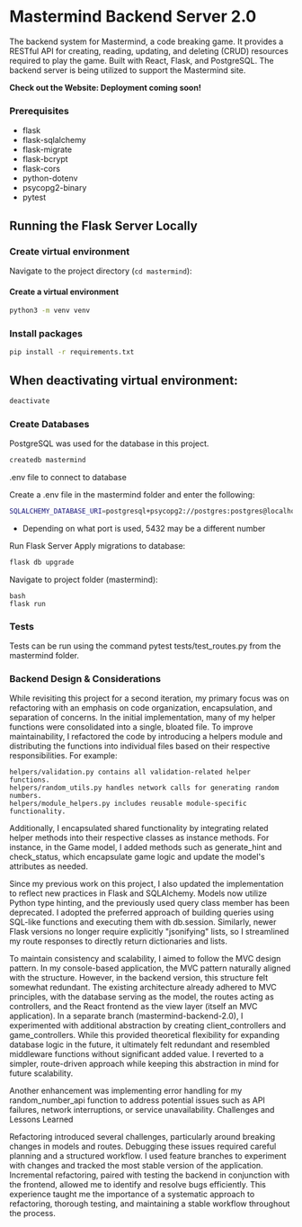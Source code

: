 # Mastermind Backend Server 2.0

The backend system for Mastermind, a code breaking game. It provides a RESTful API for creating, reading, updating, and deleting (CRUD) resources required to play the game. Built with React, Flask, and PostgreSQL. The backend server is being utilized to support the Mastermind site.

**Check out the Website: Deployment coming soon!**

### Prerequisites

- flask
- flask-sqlalchemy
- flask-migrate
- flask-bcrypt
- flask-cors
- python-dotenv
- psycopg2-binary
- pytest

## Running the Flask Server Locally

### Create virtual environment

Navigate to the project directory (`cd mastermind`):

#### Create a virtual environment

```bash
python3 -m venv venv
```

### Install packages

```bash
pip install -r requirements.txt
```

## When deactivating virtual environment:

```bash
deactivate
```

### Create Databases

PostgreSQL was used for the database in this project.

```bash
createdb mastermind
```

.env file to connect to database

Create a .env file in the mastermind folder and enter the following:

```bash
SQLALCHEMY_DATABASE_URI=postgresql+psycopg2://postgres:postgres@localhost:5432/mastermind
```
- Depending on what port is used, 5432 may be a different number

Run Flask Server
Apply migrations to database:

```bash
flask db upgrade
```

Navigate to project folder (mastermind):

```
bash
flask run
```

### Tests

Tests can be run using the command pytest tests/test_routes.py from the mastermind folder.

### Backend Design & Considerations

While revisiting this project for a second iteration, my primary focus was on refactoring with an emphasis on code organization, encapsulation, and separation of concerns. In the initial implementation, many of my helper functions were consolidated into a single, bloated file. To improve maintainability, I refactored the code by introducing a helpers module and distributing the functions into individual files based on their respective responsibilities. For example:

    helpers/validation.py contains all validation-related helper functions.
    helpers/random_utils.py handles network calls for generating random numbers.
    helpers/module_helpers.py includes reusable module-specific functionality.

Additionally, I encapsulated shared functionality by integrating related helper methods into their respective classes as instance methods. For instance, in the Game model, I added methods such as generate_hint and check_status, which encapsulate game logic and update the model's attributes as needed.

Since my previous work on this project, I also updated the implementation to reflect new practices in Flask and SQLAlchemy. Models now utilize Python type hinting, and the previously used query class member has been deprecated. I adopted the preferred approach of building queries using SQL-like functions and executing them with db.session. Similarly, newer Flask versions no longer require explicitly "jsonifying" lists, so I streamlined my route responses to directly return dictionaries and lists.

To maintain consistency and scalability, I aimed to follow the MVC design pattern. In my console-based application, the MVC pattern naturally aligned with the structure. However, in the backend version, this structure felt somewhat redundant. The existing architecture already adhered to MVC principles, with the database serving as the model, the routes acting as controllers, and the React frontend as the view layer (itself an MVC application). In a separate branch (mastermind-backend-2.0), I experimented with additional abstraction by creating client_controllers and game_controllers. While this provided theoretical flexibility for expanding database logic in the future, it ultimately felt redundant and resembled middleware functions without significant added value. I reverted to a simpler, route-driven approach while keeping this abstraction in mind for future scalability.

Another enhancement was implementing error handling for my random_number_api function to address potential issues such as API failures, network interruptions, or service unavailability.
Challenges and Lessons Learned

Refactoring introduced several challenges, particularly around breaking changes in models and routes. Debugging these issues required careful planning and a structured workflow. I used feature branches to experiment with changes and tracked the most stable version of the application. Incremental refactoring, paired with testing the backend in conjunction with the frontend, allowed me to identify and resolve bugs efficiently. This experience taught me the importance of a systematic approach to refactoring, thorough testing, and maintaining a stable workflow throughout the process.



